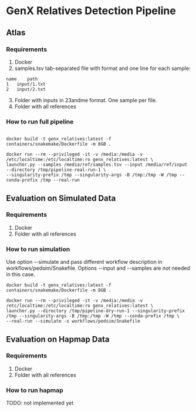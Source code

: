 # GenX Relatives Detection Pipeline


## Atlas

### Requirements

1. Docker
2. samples.tsv tab-separated file with format and one line for each sample:
```text
name	path
1	input/1.txt
2	input/2.txt
```
3. Folder with inputs in 23andme format. One sample per file.
4. Folder with all references

### How to run full pipeline

```shell script

docker build -t genx_relatives:latest -f containers/snakemake/Dockerfile -m 8GB .

docker run --rm --privileged -it -v /media:/media -v /etc/localtime:/etc/localtime:ro genx_relatives:latest \ 
launcher.py --samples /media/ref/samples.tsv --input /media/ref/input --directory /tmp/pipeline-real-run-1 \
--singularity-prefix /tmp --singularity-args -B /tmp:/tmp -W /tmp --conda-prefix /tmp --real-run
```

## Evaluation on Simulated Data

### Requirements

1. Docker
2. Folder with all references

### How to run simulation

Use option --simulate and pass different workflow description in workflows/pedsim/Snakefile. 
Options --input and --samples are not needed in this case.

```shell script
docker build -t genx_relatives:latest -f containers/snakemake/Dockerfile -m 8GB .

docker run --rm --privileged -it -v /media:/media -v /etc/localtime:/etc/localtime:ro genx_relatives:latest \ 
launcher.py --directory /tmp/pipeline-dry-run-1 --singularity-prefix /tmp --singularity-args -B /tmp:/tmp -W /tmp --conda-prefix /tmp \
--real-run --simulate -s workflows/pedsim/Snakefile
```

## Evaluation on Hapmap Data

### Requirements

1. Docker
2. Folder with all references

### How to run hapmap

TODO: not implemented yet
